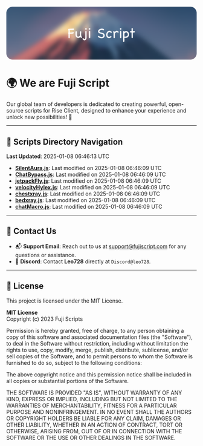 ![Banner](.github/b.webp)

# 🌍 **We are Fuji Script**

Our global team of developers is dedicated to creating powerful, open-source scripts for Rise Client, designed to enhance your experience and unlock new possibilities! 🌟

---
<!-- SCRIPTS_NAVIGATION_START -->
## 📂 **Scripts Directory Navigation**

**Last Updated**: 2025-01-08 06:46:13 UTC

- **[SilentAura.js](scripts/SilentAura.js)**: Last modified on 2025-01-08 06:46:09 UTC
- **[ChatBypass.js](scripts/ChatBypass.js)**: Last modified on 2025-01-08 06:46:09 UTC
- **[jetpackFly.js](scripts/jetpackFly.js)**: Last modified on 2025-01-08 06:46:09 UTC
- **[velocityHylex.js](scripts/velocityHylex.js)**: Last modified on 2025-01-08 06:46:09 UTC
- **[chestxray.js](scripts/chestxray.js)**: Last modified on 2025-01-08 06:46:09 UTC
- **[bedxray.js](scripts/bedxray.js)**: Last modified on 2025-01-08 06:46:09 UTC
- **[chatMacro.js](scripts/chatMacro.js)**: Last modified on 2025-01-08 06:46:09 UTC

<!-- SCRIPTS_NAVIGATION_END -->

---

## 💬 **Contact Us**  
- 📬 **Support Email**: Reach out to us at [support@fujiscript.com](mailto:support@fujiscript.com) for any questions or assistance.  
- 💬 **Discord**: Contact **Leo728** directly at `Discord@leo728`.

---

## 📜 **License**

This project is licensed under the MIT License.  

**MIT License**  
Copyright (c) 2023 Fuji Scripts  

Permission is hereby granted, free of charge, to any person obtaining a copy of this software and associated documentation files (the "Software"), to deal in the Software without restriction, including without limitation the rights to use, copy, modify, merge, publish, distribute, sublicense, and/or sell copies of the Software, and to permit persons to whom the Software is furnished to do so, subject to the following conditions:  

The above copyright notice and this permission notice shall be included in all copies or substantial portions of the Software.  

THE SOFTWARE IS PROVIDED "AS IS", WITHOUT WARRANTY OF ANY KIND, EXPRESS OR IMPLIED, INCLUDING BUT NOT LIMITED TO THE WARRANTIES OF MERCHANTABILITY, FITNESS FOR A PARTICULAR PURPOSE AND NONINFRINGEMENT. IN NO EVENT SHALL THE AUTHORS OR COPYRIGHT HOLDERS BE LIABLE FOR ANY CLAIM, DAMAGES OR OTHER LIABILITY, WHETHER IN AN ACTION OF CONTRACT, TORT OR OTHERWISE, ARISING FROM, OUT OF OR IN CONNECTION WITH THE SOFTWARE OR THE USE OR OTHER DEALINGS IN THE SOFTWARE.  
